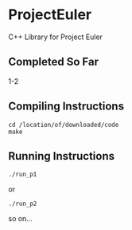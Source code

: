 # ProjectEuler
C++ Library for Project Euler  

## Completed So Far
1-2

## Compiling Instructions
```
cd /location/of/downloaded/code
make
```

## Running Instructions
```
./run_p1
```
or  
```
./run_p2
```
so on...  
